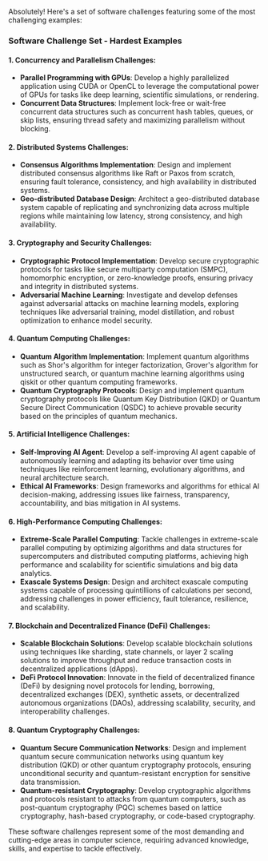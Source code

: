 Absolutely! Here's a set of software challenges featuring some of the most challenging examples:

### Software Challenge Set - Hardest Examples

#### 1. Concurrency and Parallelism Challenges:
   - **Parallel Programming with GPUs**: Develop a highly parallelized application using CUDA or OpenCL to leverage the computational power of GPUs for tasks like deep learning, scientific simulations, or rendering.
   - **Concurrent Data Structures**: Implement lock-free or wait-free concurrent data structures such as concurrent hash tables, queues, or skip lists, ensuring thread safety and maximizing parallelism without blocking.

#### 2. Distributed Systems Challenges:
   - **Consensus Algorithms Implementation**: Design and implement distributed consensus algorithms like Raft or Paxos from scratch, ensuring fault tolerance, consistency, and high availability in distributed systems.
   - **Geo-distributed Database Design**: Architect a geo-distributed database system capable of replicating and synchronizing data across multiple regions while maintaining low latency, strong consistency, and high availability.

#### 3. Cryptography and Security Challenges:
   - **Cryptographic Protocol Implementation**: Develop secure cryptographic protocols for tasks like secure multiparty computation (SMPC), homomorphic encryption, or zero-knowledge proofs, ensuring privacy and integrity in distributed systems.
   - **Adversarial Machine Learning**: Investigate and develop defenses against adversarial attacks on machine learning models, exploring techniques like adversarial training, model distillation, and robust optimization to enhance model security.

#### 4. Quantum Computing Challenges:
   - **Quantum Algorithm Implementation**: Implement quantum algorithms such as Shor's algorithm for integer factorization, Grover's algorithm for unstructured search, or quantum machine learning algorithms using qiskit or other quantum computing frameworks.
   - **Quantum Cryptography Protocols**: Design and implement quantum cryptography protocols like Quantum Key Distribution (QKD) or Quantum Secure Direct Communication (QSDC) to achieve provable security based on the principles of quantum mechanics.

#### 5. Artificial Intelligence Challenges:
   - **Self-Improving AI Agent**: Develop a self-improving AI agent capable of autonomously learning and adapting its behavior over time using techniques like reinforcement learning, evolutionary algorithms, and neural architecture search.
   - **Ethical AI Frameworks**: Design frameworks and algorithms for ethical AI decision-making, addressing issues like fairness, transparency, accountability, and bias mitigation in AI systems.

#### 6. High-Performance Computing Challenges:
   - **Extreme-Scale Parallel Computing**: Tackle challenges in extreme-scale parallel computing by optimizing algorithms and data structures for supercomputers and distributed computing platforms, achieving high performance and scalability for scientific simulations and big data analytics.
   - **Exascale Systems Design**: Design and architect exascale computing systems capable of processing quintillions of calculations per second, addressing challenges in power efficiency, fault tolerance, resilience, and scalability.

#### 7. Blockchain and Decentralized Finance (DeFi) Challenges:
   - **Scalable Blockchain Solutions**: Develop scalable blockchain solutions using techniques like sharding, state channels, or layer 2 scaling solutions to improve throughput and reduce transaction costs in decentralized applications (dApps).
   - **DeFi Protocol Innovation**: Innovate in the field of decentralized finance (DeFi) by designing novel protocols for lending, borrowing, decentralized exchanges (DEX), synthetic assets, or decentralized autonomous organizations (DAOs), addressing scalability, security, and interoperability challenges.

#### 8. Quantum Cryptography Challenges:
   - **Quantum Secure Communication Networks**: Design and implement quantum secure communication networks using quantum key distribution (QKD) or other quantum cryptography protocols, ensuring unconditional security and quantum-resistant encryption for sensitive data transmission.
   - **Quantum-resistant Cryptography**: Develop cryptographic algorithms and protocols resistant to attacks from quantum computers, such as post-quantum cryptography (PQC) schemes based on lattice cryptography, hash-based cryptography, or code-based cryptography.

These software challenges represent some of the most demanding and cutting-edge areas in computer science, requiring advanced knowledge, skills, and expertise to tackle effectively.
